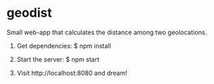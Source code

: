 # geodist
Small web-app that calculates the distance among two geolocations.

1. Get dependencies:
  $ npm install

2. Start the server:
  $ npm start

3. Visit http://localhost:8080 and dream!